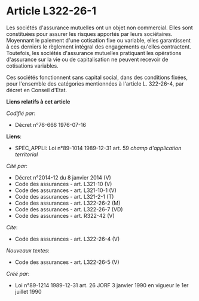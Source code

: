 # Article L322-26-1

Les sociétés d'assurance mutuelles ont un objet non commercial. Elles sont constituées pour assurer les risques apportés par
leurs sociétaires. Moyennant le paiement d'une cotisation fixe ou variable, elles garantissent à ces derniers le règlement
intégral des engagements qu'elles contractent. Toutefois, les sociétés d'assurance mutuelles pratiquant les opérations
d'assurance sur la vie ou de capitalisation ne peuvent recevoir de cotisations variables.

Ces sociétés fonctionnent sans capital social, dans des conditions fixées, pour l'ensemble des catégories mentionnées à
l'article L. 322-26-4, par décret en Conseil d'Etat.

**Liens relatifs à cet article**

_Codifié par_:

  - Décret n°76-666 1976-07-16

**Liens**:

  - SPEC_APPLI: Loi n°89-1014 1989-12-31 art. 59 *champ d'application territorial*

_Cité par_:

  - Décret n°2014-12 du 8 janvier 2014 (V)
  - Code des assurances - art. L321-10 (V)
  - Code des assurances - art. L321-10-1 (V)
  - Code des assurances - art. L321-2-1 (T)
  - Code des assurances - art. L322-26-2 (M)
  - Code des assurances - art. L322-26-7 (VD)
  - Code des assurances - art. R322-42 (V)

_Cite_:

  - Code des assurances - art. L322-26-4 (V)

_Nouveaux textes_:

  - Code des assurances - art. L322-26-5 (V)

_Créé par_:

  - Loi n°89-1214 1989-12-31 art. 26 JORF 3 janvier 1990 en vigueur le 1er juillet 1990
